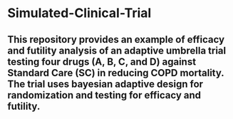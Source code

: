 # Simulated-Clinical-Trial

## This repository provides an example of efficacy and futility analysis of an adaptive umbrella trial testing four drugs (A, B, C, and D) against Standard Care (SC) in reducing COPD mortality. The trial uses bayesian adaptive design for randomization and testing for efficacy and futility.
